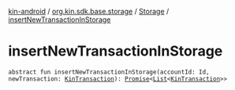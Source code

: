 [kin-android](../../index.md) / [org.kin.sdk.base.storage](../index.md) / [Storage](index.md) / [insertNewTransactionInStorage](./insert-new-transaction-in-storage.md)

# insertNewTransactionInStorage

`abstract fun insertNewTransactionInStorage(accountId: Id, newTransaction: `[`KinTransaction`](../../org.kin.sdk.base.stellar.models/-kin-transaction/index.md)`): `[`Promise`](../../org.kin.sdk.base.tools/-promise/index.md)`<`[`List`](https://kotlinlang.org/api/latest/jvm/stdlib/kotlin.collections/-list/index.html)`<`[`KinTransaction`](../../org.kin.sdk.base.stellar.models/-kin-transaction/index.md)`>>`
